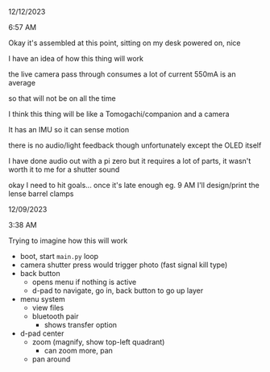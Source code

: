 12/12/2023

6:57 AM

Okay it's assembled at this point, sitting on my desk powered on, nice

I have an idea of how this thing will work

the live camera pass through consumes a lot of current 550mA is an average

so that will not be on all the time

I think this thing will be like a Tomogachi/companion and a camera

It has an IMU so it can sense motion

there is no audio/light feedback though unfortunately except the OLED itself

I have done audio out with a pi zero but it requires a lot of parts, it wasn't worth it to me for a shutter sound

okay I need to hit goals... once it's late enough eg. 9 AM I'll design/print the lense barrel clamps



12/09/2023

3:38 AM

Trying to imagine how this will work

- boot, start `main.py` loop
- camera shutter press would trigger photo (fast signal kill type)
- back button
  - opens menu if nothing is active
  - d-pad to navigate, go in, back button to go up layer
- menu system
  - view files
  - bluetooth pair
    - shows transfer option
- d-pad center
  - zoom (magnify, show top-left quadrant)
    - can zoom more, pan
  - pan around
